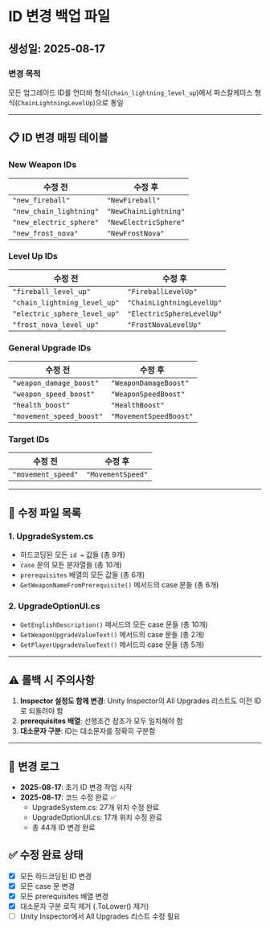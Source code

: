 # ID 변경 백업 파일
## 생성일: 2025-08-17

### 변경 목적
모든 업그레이드 ID를 언더바 형식(`chain_lightning_level_up`)에서 파스칼케이스 형식(`ChainLightningLevelUp`)으로 통일

---

## 📋 ID 변경 매핑 테이블

### **New Weapon IDs**
| 수정 전 | 수정 후 |
|---------|---------|
| `"new_fireball"` | `"NewFireball"` |
| `"new_chain_lightning"` | `"NewChainLightning"` |
| `"new_electric_sphere"` | `"NewElectricSphere"` |
| `"new_frost_nova"` | `"NewFrostNova"` |

### **Level Up IDs**
| 수정 전 | 수정 후 |
|---------|---------|
| `"fireball_level_up"` | `"FireballLevelUp"` |
| `"chain_lightning_level_up"` | `"ChainLightningLevelUp"` |
| `"electric_sphere_level_up"` | `"ElectricSphereLevelUp"` |
| `"frost_nova_level_up"` | `"FrostNovaLevelUp"` |

### **General Upgrade IDs**
| 수정 전 | 수정 후 |
|---------|---------|
| `"weapon_damage_boost"` | `"WeaponDamageBoost"` |
| `"weapon_speed_boost"` | `"WeaponSpeedBoost"` |
| `"health_boost"` | `"HealthBoost"` |
| `"movement_speed_boost"` | `"MovementSpeedBoost"` |

### **Target IDs**
| 수정 전 | 수정 후 |
|---------|---------|
| `"movement_speed"` | `"MovementSpeed"` |

---

## 🔧 수정 파일 목록

### **1. UpgradeSystem.cs**
- 하드코딩된 모든 `id =` 값들 (총 9개)
- `case` 문의 모든 문자열들 (총 10개)
- `prerequisites` 배열의 모든 값들 (총 6개)
- `GetWeaponNameFromPrerequisite()` 메서드의 case 문들 (총 6개)

### **2. UpgradeOptionUI.cs**
- `GetEnglishDescription()` 메서드의 모든 case 문들 (총 10개)
- `GetWeaponUpgradeValueText()` 메서드의 case 문들 (총 2개)
- `GetPlayerUpgradeValueText()` 메서드의 case 문들 (총 5개)

---

## ⚠️ 롤백 시 주의사항

1. **Inspector 설정도 함께 변경**: Unity Inspector의 All Upgrades 리스트도 이전 ID로 되돌려야 함
2. **prerequisites 배열**: 선행조건 참조가 모두 일치해야 함
3. **대소문자 구분**: ID는 대소문자를 정확히 구분함

---

## 📝 변경 로그
- **2025-08-17**: 초기 ID 변경 작업 시작
- **2025-08-17**: 코드 수정 완료 ✅
  - UpgradeSystem.cs: 27개 위치 수정 완료
  - UpgradeOptionUI.cs: 17개 위치 수정 완료
  - 총 44개 ID 변경 완료

## ✅ 수정 완료 상태
- [x] 모든 하드코딩된 ID 변경
- [x] 모든 case 문 변경  
- [x] 모든 prerequisites 배열 변경
- [x] 대소문자 구분 로직 제거 (.ToLower() 제거)
- [ ] Unity Inspector에서 All Upgrades 리스트 수정 필요